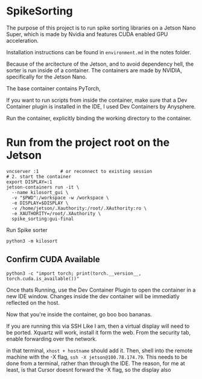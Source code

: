 # SpikeSorting

The purpose of this project is to run spike sorting libraries on a Jetson Nano Super, which is made by Nvidia and features CUDA enabled GPU acceleration. 

Installation instructions can be found in `environment.md` in the notes folder. 

Because of the arcitecture of the Jetson, and to avoid dependency hell, the sorter is run inside of a container. The containers are made by NVIDIA, specifically for the Jetson Nano. 

The base container contains PyTorch, 

If you want to run scripts from inside the container, make sure that a Dev Container plugin is installed in the IDE, I used Dev Containers by Anysphere. 

Run the container, explicitly binding the working directory to the container. 

# Run from the project root on the Jetson
```
vncserver :1        # or reconnect to existing session
# 2. start the container
export DISPLAY=:1
jetson-containers run -it \
  --name kilosort_gui \
  -v "$PWD":/workspace -w /workspace \
  -e DISPLAY=$DISPLAY \
  -v /home/jetson/.Xauthority:/root/.XAuthority:ro \
  -e XAUTHORITY=/root/.XAuthority \
  spike_sorting:gui-final
```

Run Spike sorter
```
python3 -m kilosort
```
## Confirm CUDA Available
```
python3 -c "import torch; print(torch.__version__, torch.cuda.is_available())"
```


Once thats Running, use the Dev Container Plugin to open the container in a new IDE window. Changes inside the dev container will be immediatly reflected on the host. 

Now that you're inside the container, go boo boo bananas. 


If you are running this via SSH Like I am, then a virtual display will need to be ported. Xquartz will work, install it form the web. From the security tab, enable forwarding over the network. 

in that terminal, `xhost + hostname` should add it. Then, shell into the remote machine with the -X flag, `ssh -X jetson@100.78.174.79`. This needs to be done from a terminal, rather than through the IDE. The reason, for me at least, is that Cursor doesnt forward the -X flag, so the display also 

